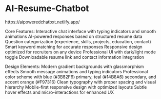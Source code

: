 # AI-Resume-Chatbot
https://aipoweredchatbxt.netlify.app/  

Core Features:
Interactive chat interface with typing indicators and smooth animations
AI-powered responses based on structured resume data
Question categorization (experience, skills, projects, education, contact)
Smart keyword matching for accurate responses
Responsive design optimized for recruiters on any device
Professional UI with dark/light mode toggle
Downloadable resume link and contact information integration

Design Elements:
Modern gradient backgrounds with glassmorphism effects
Smooth message animations and typing indicators
Professional color scheme with blue (#3B82F6) primary, teal (#14B8A6) secondary, and accent orange (#F97316)
Clean typography with proper spacing and visual hierarchy
Mobile-first responsive design with optimized layouts
Subtle hover effects and micro-interactions for enhanced UX

